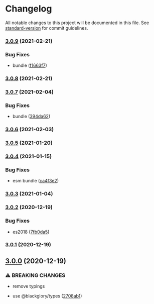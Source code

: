 # Changelog

All notable changes to this project will be documented in this file. See [standard-version](https://github.com/conventional-changelog/standard-version) for commit guidelines.

### [3.0.9](https://github.com/BlackGlory/json-rpc-creator/compare/v3.0.8...v3.0.9) (2021-02-21)


### Bug Fixes

* bundle ([f1663f7](https://github.com/BlackGlory/json-rpc-creator/commit/f1663f7cf8c0cc0a27d653a259816fba1efbd83e))

### [3.0.8](https://github.com/BlackGlory/json-rpc-creator/compare/v3.0.7...v3.0.8) (2021-02-21)

### [3.0.7](https://github.com/BlackGlory/json-rpc-creator/compare/v3.0.6...v3.0.7) (2021-02-04)


### Bug Fixes

* bundle ([394da62](https://github.com/BlackGlory/json-rpc-creator/commit/394da62b3b48ed54d48a546d0b5545d1a67c439e))

### [3.0.6](https://github.com/BlackGlory/json-rpc-creator/compare/v3.0.5...v3.0.6) (2021-02-03)

### [3.0.5](https://github.com/BlackGlory/json-rpc-creator/compare/v3.0.4...v3.0.5) (2021-01-20)

### [3.0.4](https://github.com/BlackGlory/json-rpc-creator/compare/v3.0.3...v3.0.4) (2021-01-15)


### Bug Fixes

* esm bundle ([ca4f3e2](https://github.com/BlackGlory/json-rpc-creator/commit/ca4f3e2ebefc3d4a211fc22397b24ed60ad5a731))

### [3.0.3](https://github.com/BlackGlory/json-rpc-creator/compare/v3.0.2...v3.0.3) (2021-01-04)

### [3.0.2](https://github.com/BlackGlory/json-rpc-creator/compare/v3.0.1...v3.0.2) (2020-12-19)


### Bug Fixes

* es2018 ([7fb0da5](https://github.com/BlackGlory/json-rpc-creator/commit/7fb0da56287e3bae8f91d2a6496a3fc7bc2a4c74))

### [3.0.1](https://github.com/BlackGlory/json-rpc-creator/compare/v3.0.0...v3.0.1) (2020-12-19)

## [3.0.0](https://github.com/BlackGlory/json-rpc-creator/compare/v2.2.1...v3.0.0) (2020-12-19)


### ⚠ BREAKING CHANGES

* remove typings

* use @blackglory/types ([2708ab1](https://github.com/BlackGlory/json-rpc-creator/commit/2708ab1a72531e359ffa5462be836b1daaa54f6e))
